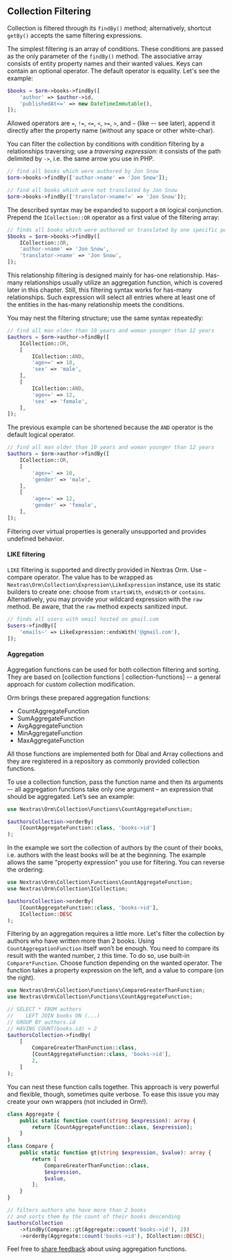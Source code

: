 ## Collection Filtering

Collection is filtered through its `findBy()` method; alternatively, shortcut `getBy()` accepts the same filtering expressions.

The simplest filtering is an array of conditions. These conditions are passed as the only parameter of the `findBy()` method. The associative array consists of entity property names and their wanted values. Keys can contain an optional operator. The default operator is equality. Let's see the example:

```php
$books = $orm->books->findBy([
	'author' => $author->id,
	'publishedAt<=' => new DateTimeImmutable(),
]);
```

Allowed operators are `=`, `!=`, `<=`, `<`, `>=`, `>`, and `~` (like -- see later), append it directly after the property name (without any space or other white-char).

You can filter the collection by conditions with condition filtering by a relationships traversing; use a *traversing expression*: it consists of the path delimited by `->`, i.e. the same arrow you use in PHP.

```php
// find all books which were authored by Jon Snow
$orm->books->findBy(['author->name' => 'Jon Snow']);

// find all books which were not translated by Jon Snow
$orm->books->findBy(['translator->name!=' => 'Jon Snow']);
```

The described syntax may be expanded to support a `OR` logical conjunction. Prepend the `ICollection::OR` operator as a first value of the filtering array:

```php
// finds all books which were authored or translated by one specific person
$books = $orm->books->findBy([
	ICollection::OR,
	'author->name' => 'Jon Snow',
	'translator->name' => 'Jon Snow',
]);
```

This relationship filtering is designed mainly for has-one relationship. Has-many relationships usually utilize an aggregation function, which is covered later in this chapter. Still, this filtering syntax works for has-many relationships. Such expression will select all entries where at least one of the entities in the has-many relationship meets the conditions.

You may nest the filtering structure; use the same syntax repeatedly:

```php
// find all man older than 10 years and woman younger than 12 years
$authors = $orm->author->findBy([
	ICollection::OR,
	[
		ICollection::AND,
		'age>=' => 10,
		'sex' => 'male',
	],
	[
		ICollection::AND,
		'age<=' => 12,
		'sex' => 'female',
	],
]);
```

The previous example can be shortened because the `AND` operator is the default logical operator.

```php
// find all man older than 10 years and woman younger than 12 years
$authors = $orm->author->findBy([
	ICollection::OR,
	[
		'age>=' => 10,
		'gender' => 'male',
	],
	[
		'age<=' => 12,
		'gender' => 'female',
	],
]);
```

<div class="note">

Filtering over virtual properties is generally unsupported and provides undefined behavior.
</div>

#### LIKE filtering

`LIKE` filtering is supported and directly provided in Nextras Orm. Use `~` compare operator. The value has to be wrapped as `Nextras\Orm\Collection\Expression\LikeExpression` instance, use its static builders to create one: choose from `startsWith`, `endsWith` or `contains`. Alternatively, you may provide your wildcard expression with the `raw` method. Be aware, that the `raw` method expects sanitized input.

```php
// finds all users with email hosted on gmail.com
$users->findBy([
    'emails~' => LikeExpression::endsWith('@gmail.com'),
]);
```

#### Aggregation

Aggregation functions can be used for both collection filtering and sorting. They are based on [collection functions | collection-functions] -- a general approach for custom collection modification.

Orm brings these prepared aggregation functions:

- CountAggregateFunction
- SumAggregateFunction
- AvgAggregateFunction
- MinAggregateFunction
- MaxAggregateFunction

All those functions are implemented both for Dbal and Array collections and they are registered in a repository as commonly provided collection functions.

To use a collection function, pass the function name and then its arguments –- all aggregation functions take only one argument – an expression that should be aggregated. Let’s see an example:

```php
use Nextras\Orm\Collection\Functions\CountAggregateFunction;

$authorsCollection->orderBy(
    [CountAggregateFunction::class, 'books->id']
);
```

In the example we sort the collection of authors by the count of their books, i.e. authors with the least books will be at the beginning. The example allows the same "property expression" you use for filtering. You can reverse the ordering:

```php
use Nextras\Orm\Collection\Functions\CountAggregateFunction;
use Nextras\Orm\Collection\ICollection;

$authorsCollection->orderBy(
    [CountAggregateFunction::class, 'books->id'],
    ICollection::DESC
);
```

Filtering by an aggregation requires a little more. Let's filter the collection by authors who have written more than 2 books. Using `CountAggregationFunction` itself won’t be enough. You need to compare its result with the wanted number, `2` this time. To do so, use built-in `Compare*Function`. Choose function depending on the wanted operator. The function takes a property expression on the left, and a value to compare (on the right).

```php
use Nextras\Orm\Collection\Functions\CompareGreaterThanFunction;
use Nextras\Orm\Collection\Functions\CountAggregateFunction;

// SELECT * FROM authors
//    LEFT JOIN books ON (...)
// GROUP BY authors.id
// HAVING COUNT(books.id) > 2
$authorsCollection->findBy(
    [
        CompareGreaterThanFunction::class,
        [CountAggregateFunction::class, 'books->id'],
        2,
    ]
);
```

You can nest these function calls together. This approach is very powerful and flexible, though, sometimes quite verbose. To ease this issue you may create your own wrappers (not included in Orm!).

```php
class Aggregate {
    public static function count(string $expression): array {
        return [CountAggregateFunction::class, $expression];
    }
}
class Compare {
    public static function gt(string $expression, $value): array {
        return [
            CompareGreaterThanFunction::class,
            $expression,
            $value,
        ];
    }
}

// filters authors who have more than 2 books
// and sorts them by the count of their books descending
$authorsCollection
    ->findBy(Compare::gt(Aggregate::count('books->id'), 2))
    ->orderBy(Aggregate::count('books->id'), ICollection::DESC);
```

Feel free to [share feedback](https://github.com/nextras/orm/discussions/categories/show-and-tell) about using aggregation functions.
